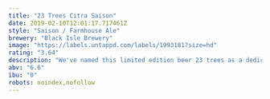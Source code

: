 ```yaml
---
title: "23 Trees Citra Saison"
date: 2019-02-10T12:01:17.717461Z
style: "Saison / Farmhouse Ale"
brewery: "Black Isle Brewery"
image: "https://labels.untappd.com/labels/1993181?size=hd"
rating: "3.64"
description: "We've named this limited edition beer 23 trees as a dedication to replace 23 ancient trees that were needlessly felled on the bordering land to our Organic farm on the black isle. We love our surroundings, welcome the birds and the bees and work hard to maintain our land so that wildlife can thrive naturally. We will not stand for the irresponsible destruction of 23 perfectly good broad-leaf trees which provided a habitat for hundreds of species, oxygen we breathe and beautiful century-old character to our environment. We will replace these 23 trees and will plant 200 more in their place.   Aroma - Citrus and tropical fruit, spice faint pine resin, candied peel.   Appearance - Pale straw colour, rocky/frothy bright white head, sparkly high carbonation.   Flavour - Spice, tropical fruit, slightly sweet, rich malt body, light peppery heat, zest."
abv: "6.6"
ibu: "0"
robots: noindex,nofollow
---
```


